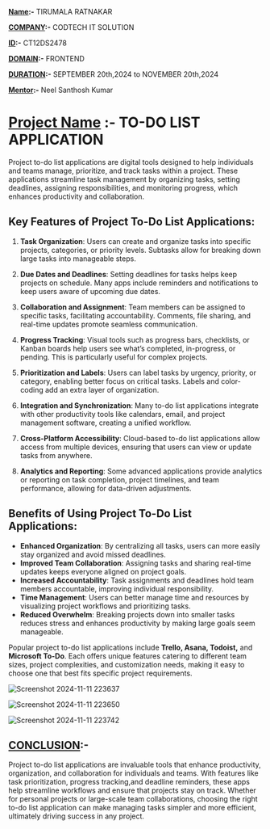 **<ins>Name</ins>:-** TIRUMALA RATNAKAR

**<ins>COMPANY</ins>:-** CODTECH IT SOLUTION

**<ins>ID</ins>:-** CT12DS2478

**<ins>DOMAIN</ins>:-** FRONTEND

**<ins>DURATION</ins>:-** SEPTEMBER 20th,2024 to NOVEMBER 20th,2024

**<ins>Mentor</ins>:-** Neel Santhosh Kumar

# <ins>Project Name</ins> :- TO-DO LIST APPLICATION

Project to-do list applications are digital tools designed to help individuals and teams manage, prioritize, and track tasks within a project. These applications streamline task management by organizing tasks, setting deadlines, assigning responsibilities, and monitoring progress, which enhances productivity and collaboration.

## Key Features of Project To-Do List Applications:
1. **Task Organization**: Users can create and organize tasks into specific projects, categories, or priority levels. Subtasks allow for breaking down large tasks into manageable steps.
   
2. **Due Dates and Deadlines**: Setting deadlines for tasks helps keep projects on schedule. Many apps include reminders and notifications to keep users aware of upcoming due dates.

3. **Collaboration and Assignment**: Team members can be assigned to specific tasks, facilitating accountability. Comments, file sharing, and real-time updates promote seamless communication.

4. **Progress Tracking**: Visual tools such as progress bars, checklists, or Kanban boards help users see what’s completed, in-progress, or pending. This is particularly useful for complex projects.

5. **Prioritization and Labels**: Users can label tasks by urgency, priority, or category, enabling better focus on critical tasks. Labels and color-coding add an extra layer of organization.

6. **Integration and Synchronization**: Many to-do list applications integrate with other productivity tools like calendars, email, and project management software, creating a unified workflow.

7. **Cross-Platform Accessibility**: Cloud-based to-do list applications allow access from multiple devices, ensuring that users can view or update tasks from anywhere.

8. **Analytics and Reporting**: Some advanced applications provide analytics or reporting on task completion, project timelines, and team performance, allowing for data-driven adjustments.

## Benefits of Using Project To-Do List Applications:
- **Enhanced Organization**: By centralizing all tasks, users can more easily stay organized and avoid missed deadlines.
- **Improved Team Collaboration**: Assigning tasks and sharing real-time updates keeps everyone aligned on project goals.
- **Increased Accountability**: Task assignments and deadlines hold team members accountable, improving individual responsibility.
- **Time Management**: Users can better manage time and resources by visualizing project workflows and prioritizing tasks.
- **Reduced Overwhelm**: Breaking projects down into smaller tasks reduces stress and enhances productivity by making large goals seem manageable.

Popular project to-do list applications include **Trello, Asana, Todoist,** and **Microsoft To-Do**. Each offers unique features catering to different team sizes, project complexities, and customization needs, making it easy to choose one that best fits specific project requirements.

![Screenshot 2024-11-11 223637](https://github.com/user-attachments/assets/0e85ef46-3fb7-40e8-8bde-741b02c21fe3)

![Screenshot 2024-11-11 223650](https://github.com/user-attachments/assets/0e695ef6-1819-4d65-ac46-b4d8f961271f)

![Screenshot 2024-11-11 223742](https://github.com/user-attachments/assets/4b201e20-f2d9-4eaa-a7b2-5378c50dfd17)

## <ins>CONCLUSION</ins>:-
 Project to-do list applications are invaluable tools that enhance productivity, organization, and collaboration for individuals and teams. With features like task prioritization, progress tracking,and deadline reminders, these apps help streamline workflows and ensure that projects stay on track. Whether for personal projects or large-scale team collaborations, choosing the right to-do list application can make managing tasks simpler and more efficient, ultimately driving success in any project.
